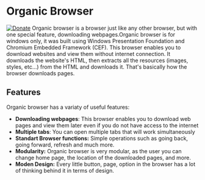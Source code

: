 # Organic Browser
[![Donate](https://img.shields.io/badge/Donate-PayPal-green.svg)](https://paypal.me/organic5?locale.x=en_US)
Organic browser is a browser just like any other browser, but with one special feature, downloading webpages.Organic browser is for windows only, it was built using Windows Presentation Foundation and Chromium Embedded Framework (CEF). 
This browser enables you to download websites and view them without internet connection. It downloads the website's HTML, then extracts all the resources (images, styles, etc...) from the HTML and downloads it. That's basically how the browser downloads pages.

## Features
Organic browser has a variaty of useful features:
 - **Downloading webpages**: This browser enables you to download web pages and view them 
 later even if you do not have access to the internet
 - **Multiple tabs**: You can open multiple tabs that will work simultaneously
 - **Standart Browser functions:** Simple operations such as going back, going forward, refresh and much more.
 - **Modularity:** Organic browser is very modular, as the user you can change home page,
 the location of the downloaded pages, and more.
 - **Moden Design:** Every little button, page, option in the browser has a lot of thinking behind it in terms of design.
 
